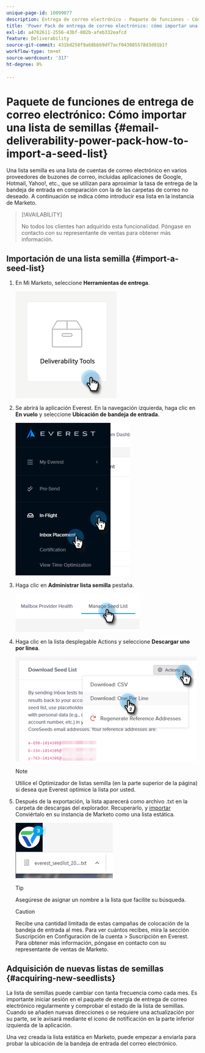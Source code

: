 ```yaml
---
unique-page-id: 10099077
description: Entrega de correo electrónico - Paquete de funciones - Cómo importar una lista de semillas - Documentos de Marketo - Documentación del producto
title: 'Power Pack de entrega de correo electrónico: cómo importar una lista de semillas'
exl-id: a4782611-2556-43bf-802b-afeb332eafcd
feature: Deliverability
source-git-commit: 431bd258f9a68bbb9df7acf043085578d3d91b1f
workflow-type: tm+mt
source-wordcount: '317'
ht-degree: 0%

---
```


# Paquete de funciones de entrega de correo electrónico: Cómo importar una lista de semillas {#email-deliverability-power-pack-how-to-import-a-seed-list}

Una lista semilla es una lista de cuentas de correo electrónico en varios proveedores de buzones de correo, incluidas aplicaciones de Google, Hotmail, Yahoo!, etc., que se utilizan para aproximar la tasa de entrega de la bandeja de entrada en comparación con la de las carpetas de correo no deseado. A continuación se indica cómo introducir esa lista en la instancia de Marketo.

>[!AVAILABILITY]
>
>No todos los clientes han adquirido esta funcionalidad. Póngase en contacto con su representante de ventas para obtener más información.

## Importación de una lista semilla {#import-a-seed-list}

1. En Mi Marketo, seleccione **Herramientas de entrega**.

   ![](assets/email-deliverability-power-pack-1.png)

1. Se abrirá la aplicación Everest. En la navegación izquierda, haga clic en **En vuelo** y seleccione **Ubicación de bandeja de entrada**.

   ![](assets/email-deliverability-power-pack-2.png)

1. Haga clic en **Administrar lista semilla** pestaña.

   ![](assets/email-deliverability-power-pack-3.png)

1. Haga clic en la lista desplegable Actions y seleccione **Descargar uno por línea**.

   ![](assets/email-deliverability-power-pack-4.png)

   >[!NOTE]
   >
   >Utilice el Optimizador de listas semilla (en la parte superior de la página) si desea que Everest optimice la lista por usted.

1. Después de la exportación, la lista aparecerá como archivo .txt en la carpeta de descargas del explorador. Recuperarlo, y [importar](/help/marketo/getting-started/quick-wins/import-a-list-of-people.md) Conviértalo en su instancia de Marketo como una lista estática.

   ![](assets/email-deliverability-power-pack-5.png)

   >[!TIP]
   >
   >Asegúrese de asignar un nombre a la lista que facilite su búsqueda.

   >[!CAUTION]
   >
   >Recibe una cantidad limitada de estas campañas de colocación de la bandeja de entrada al mes. Para ver cuántos recibes, mira la sección Suscripción en Configuración de la cuenta > Suscripción en Everest. Para obtener más información, póngase en contacto con su representante de ventas de Marketo.

## Adquisición de nuevas listas de semillas {#acquiring-new-seedlists}

La lista de semillas puede cambiar con tanta frecuencia como cada mes. Es importante iniciar sesión en el paquete de energía de entrega de correo electrónico regularmente y comprobar el estado de la lista de semillas. Cuando se añaden nuevas direcciones o se requiere una actualización por su parte, se le avisará mediante el icono de notificación en la parte inferior izquierda de la aplicación.

Una vez creada la lista estática en Marketo, puede empezar a enviarla para probar la ubicación de la bandeja de entrada del correo electrónico.
